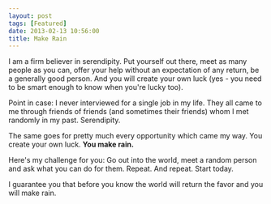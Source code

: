 ```yaml
---
layout: post
tags: [Featured]
date: 2013-02-13 10:56:00
title: Make Rain
---
```

I am a firm believer in serendipity. Put yourself out there, meet as many people as you can, offer your help without an expectation of any return, be a generally good person. And you will create your own luck (yes - you need to be smart enough to know when you're lucky too).

Point in case: I never interviewed for a single job in my life. They all came to me through friends of friends (and sometimes their friends) whom I met randomly in my past. Serendipity.

The same goes for pretty much every opportunity which came my way. You create your own luck. **You make rain.**

Here's my challenge for you: Go out into the world, meet a random person and ask what you can do for them. Repeat. And repeat. Start today.

I guarantee you that before you know the world will return the favor and you will make rain.